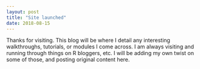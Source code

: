 ```yaml
---
layout: post
title: "Site launched"
date: 2018-08-15
---
```


Thanks for visiting. This blog will be where I detail any interesting walkthroughs, tutorials, or modules I come across. I am always visiting and running through things on R bloggers, etc. I will be adding my own twist on some of those, and posting original content here.
